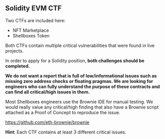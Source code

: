 ## Solidity EVM CTF

Two CTFs are included here:

- NFT Marketplace
- Shellboxes Token

Both CTFs contain multiple critical vulnerabilities that were found in live projects. 

In order to apply for a Solidity position, **both challenges should be completed.**

**We do not want a report that is full of low/informational issues such as missing zero address checks or floating pragmas.
We are looking for engineers who can fully understand the purpose of these contracts and can find all critical/high issues in them.**

Most Shellboxes engineers use the Brownie IDE for manual testing. We would really value any critical/high finding that also have a Brownie script attached as a Proof of Concept to reproduce the issue.

https://github.com/eth-brownie/brownie

**Hint**: Each CTF contains at least 3 different critical issues.
